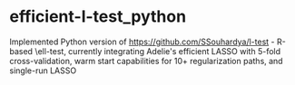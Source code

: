 # efficient-l-test_python
Implemented Python version of https://github.com/SSouhardya/l-test - R-based \ell-test, currently integrating Adelie's efficient LASSO with 5-fold cross-validation, warm start capabilities for 10+ regularization paths, and single-run LASSO
